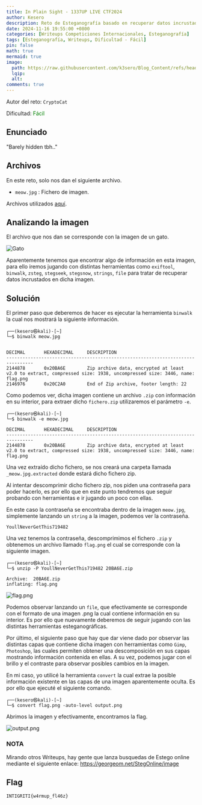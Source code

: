 ```yaml
---
title: In Plain Sight - 1337UP LIVE CTF2024
author: Kesero
description: Reto de Esteganografía basado en recuperar datos incrustados de diferentes archivos.
date: 2024-11-16 19:55:00 +0800
categories: [Writeups Competiciones Internacionales, Esteganografía]
tags: [Esteganografía, Writeups, Dificultad - Fácil]
pin: false
math: true
mermaid: true
image:
  path: https://raw.githubusercontent.com/k3sero/Blog_Content/refs/heads/main/Competiciones_Internacionales_Writeups/2024/Estego/1337UpCTF2024/In_Plain_Sight/In_plain_sight.jpg
  lqip: 
  alt: 
comments: true
---
```


Autor del reto: `CryptoCat`

Dificultad: <font color=green>Fácil</font>

## Enunciado

"Barely hidden tbh.."

## Archivos

En este reto, solo nos dan el siguiente archivo.

- `meow.jpg` : Fichero de imagen.

Archivos utilizados [aquí](https://github.com/k3sero/Blog_Content/tree/main/Competiciones_Internacionales_Writeups/2024/Estego/1337UpCTF2024/In_Plain_Sight).


## Analizando la imagen

El archivo que nos dan se corresponde con la imagen de un gato.

![Gato](https://raw.githubusercontent.com/k3sero/Blog_Content/refs/heads/main/Competiciones_Internacionales_Writeups/2024/Estego/1337UpCTF2024/In_Plain_Sight/meow.jpg)

Aparentemente tenemos que encontrar algo de información en esta imagen, para ello iremos jugando con distintas herramientas como `exiftool`, `binwalk`, `zsteg`, `stegseek`, `stegsnow`, `strings`, `file` para tratar de recuperar datos incrustados en dicha imagen.


## Solución

El primer paso que deberemos de hacer es ejecutar la herramienta `binwalk` la cual nos mostrará la siguiente información.

    ┌──(kesero㉿kali)-[~]
    └─$ binwalk meow.jpg


    DECIMAL       HEXADECIMAL     DESCRIPTION
    --------------------------------------------------------------------------------
    2144878       0x20BA6E        Zip archive data, encrypted at least v2.0 to extract, compressed size: 1938, uncompressed size: 3446, name: flag.png
    2146976       0x20C2A0        End of Zip archive, footer length: 22

Como podemos ver, dicha imagen contiene un archivo `.zip` con información en su interior, para extraer dicho `fichero.zip` utilizaremos el parámetro `-e`.

    ┌──(kesero㉿kali)-[~]
    └─$ binwalk -e meow.jpg

    DECIMAL       HEXADECIMAL     DESCRIPTION
    --------------------------------------------------------------------------------
    2144878       0x20BA6E        Zip archive data, encrypted at least v2.0 to extract, compressed size: 1938, uncompressed size: 3446, name: flag.png

Una vez extraído dicho fichero, se nos creará una carpeta llamada `_meow.jpg.extracted` donde estará dicho fichero zip.

Al intentar descomprimir dicho fichero zip, nos piden una contraseña para poder hacerlo, es por ello que en este punto tendremos que seguir probando con herramientas e ir jugando un poco con ellas.

En este caso la contraseña se encontraba dentro de la imagen `meow.jpg`, simplemente lanzando un `string` a la imagen, podemos ver la contraseña.

    YoullNeverGetThis719482

Una vez tenemos la contraseña, descomprimimos el fichero `.zip` y obtenemos un archivo llamado `flag.png` el cual se corresponde con la siguiente imagen.

    ┌──(kesero㉿kali)-[~]
    └─$ unzip -P YoullNeverGetThis719482 20BA6E.zip
    
    Archive:  20BA6E.zip
    inflating: flag.png 

![flag.png](https://raw.githubusercontent.com/k3sero/Blog_Content/refs/heads/main/Competiciones_Internacionales_Writeups/2024/Estego/1337UpCTF2024/In_Plain_Sight/flag.png)

Podemos observar lanzando un `file`, que efectivamente se corresponde con el formato de una imagen .png la cual contiene información en su interior. Es por ello que nuevamente deberemos de seguir jugando con las distintas herramientas esteganográficas. 

Por último, el siguiente paso que hay que dar viene dado por observar las distintas capas que contiene dicha imagen con herramientas como `Gimp`, `Photoshop`, las cuales permiten obtener una descomposición en sus capas mostrando información contenida en ellas. A su vez, podemos jugar con el brillo y el contraste para observar posibles cambios en la imagen.

En mi caso, yo utilicé la herramienta `convert` la cual extrae la posible información existente en las capas de una imagen aparentemente oculta. Es por ello que ejecuté el siguiente comando.

    ┌──(kesero㉿kali)-[~]
    └─$ convert flag.png -auto-level output.png

Abrimos la imagen y efectivamente, encontramos la flag.

![output.png](https://raw.githubusercontent.com/k3sero/Blog_Content/refs/heads/main/Competiciones_Internacionales_Writeups/2024/Estego/1337UpCTF2024/In_Plain_Sight/output.png)

### NOTA

Mirando otros Writeups, hay gente que lanza busquedas de Estego online mediante el siguiente enlace: [https://georgeom.net/StegOnline/image ](https://georgeom.net/StegOnline/image )

## Flag

`INTIGRITI{w4rmup_fl46z}`